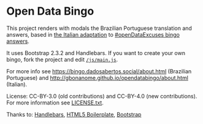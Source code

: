Open Data Bingo
===============

This project renders with modals the Brazilian Portuguese translation and
answers, based in
[the Italian adaptation](https://docs.google.com/document/d/1yUgLJD1KyrrKNQnKc9UYdgIIAmgUBZ8qf12VvXSCNig/edit?usp=sharing)
to
[#openDataExcuses bingo answers](https://docs.google.com/document/d/1nDtHpnIDTY_G32EMJniXaOGBufjHCCk4VC9WGOf7jK4/edit#heading=h.kuxx5ny497m9).

It uses Bootstrap 2.3.2 and Handlebars. If you want to create your own bingo,
fork the project and edit
[`/js/main.js`](js/main.js).

For more info see https://bingo.dadosabertos.social/about.html (Brazilian
Portuguese) and http://gbonanome.github.io/opendatabingo/about.html (Italian).

License: CC-BY-3.0 (old contributions) and CC-BY-4.0 (new contributions). For
more information see
[LICENSE.txt](LICENSE.txt).

Thanks to: [Handlebars](http://handlebarsjs.com/), [HTML5 Boilerplate](http://html5boilerplate.com/), [Bootstrap](http://twitter.github.io/bootstrap/)
